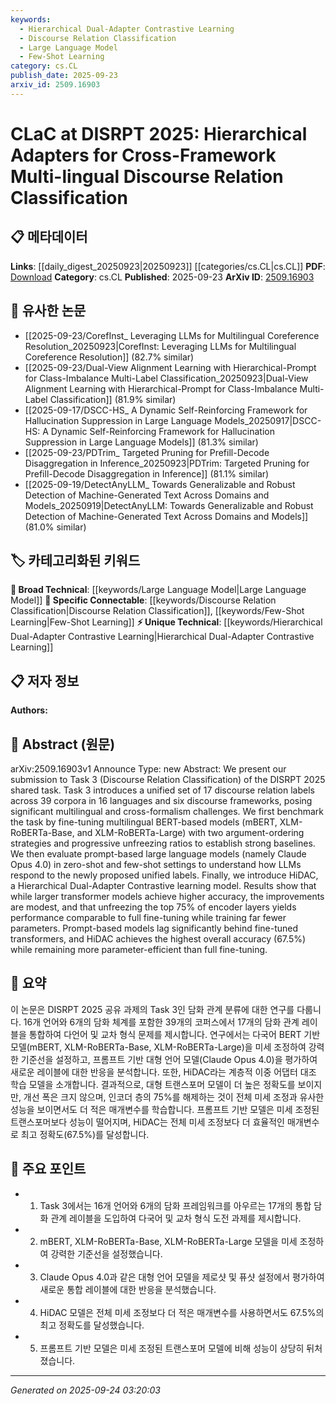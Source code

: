 ```yaml
---
keywords:
  - Hierarchical Dual-Adapter Contrastive Learning
  - Discourse Relation Classification
  - Large Language Model
  - Few-Shot Learning
category: cs.CL
publish_date: 2025-09-23
arxiv_id: 2509.16903
---
```


<!-- KEYWORD_LINKING_METADATA:
{
  "processed_timestamp": "2025-09-24T03:20:03.768004",
  "vocabulary_version": "1.0",
  "selected_keywords": [
    "Hierarchical Dual-Adapter Contrastive Learning",
    "Discourse Relation Classification",
    "Large Language Model",
    "Few-Shot Learning"
  ],
  "rejected_keywords": [],
  "similarity_scores": {
    "Hierarchical Dual-Adapter Contrastive Learning": 0.78,
    "Discourse Relation Classification": 0.82,
    "Large Language Model": 0.75,
    "Few-Shot Learning": 0.78
  },
  "extraction_method": "AI_prompt_based",
  "budget_applied": true,
  "candidates_json": {
    "candidates": [
      {
        "surface": "Hierarchical Dual-Adapter Contrastive learning",
        "canonical": "Hierarchical Dual-Adapter Contrastive Learning",
        "aliases": [
          "HiDAC"
        ],
        "category": "unique_technical",
        "rationale": "This is a novel model introduced in the paper, offering a unique approach to discourse relation classification.",
        "novelty_score": 0.85,
        "connectivity_score": 0.65,
        "specificity_score": 0.88,
        "link_intent_score": 0.78
      },
      {
        "surface": "Discourse Relation Classification",
        "canonical": "Discourse Relation Classification",
        "aliases": [],
        "category": "specific_connectable",
        "rationale": "Central to the paper's focus, it connects to broader discourse analysis topics.",
        "novelty_score": 0.55,
        "connectivity_score": 0.8,
        "specificity_score": 0.85,
        "link_intent_score": 0.82
      },
      {
        "surface": "Large Language Models",
        "canonical": "Large Language Model",
        "aliases": [
          "LLM"
        ],
        "category": "broad_technical",
        "rationale": "Key technology evaluated in the paper, relevant for linking to broader NLP and AI discussions.",
        "novelty_score": 0.4,
        "connectivity_score": 0.9,
        "specificity_score": 0.7,
        "link_intent_score": 0.75
      },
      {
        "surface": "Zero-shot and Few-shot settings",
        "canonical": "Few-Shot Learning",
        "aliases": [
          "Zero-Shot Learning"
        ],
        "category": "specific_connectable",
        "rationale": "These learning paradigms are significant for understanding model adaptability and performance.",
        "novelty_score": 0.5,
        "connectivity_score": 0.85,
        "specificity_score": 0.8,
        "link_intent_score": 0.78
      }
    ],
    "ban_list_suggestions": [
      "Task 3",
      "DISRPT 2025",
      "mBERT",
      "XLM-RoBERTa"
    ]
  },
  "decisions": [
    {
      "candidate_surface": "Hierarchical Dual-Adapter Contrastive learning",
      "resolved_canonical": "Hierarchical Dual-Adapter Contrastive Learning",
      "decision": "linked",
      "scores": {
        "novelty": 0.85,
        "connectivity": 0.65,
        "specificity": 0.88,
        "link_intent": 0.78
      }
    },
    {
      "candidate_surface": "Discourse Relation Classification",
      "resolved_canonical": "Discourse Relation Classification",
      "decision": "linked",
      "scores": {
        "novelty": 0.55,
        "connectivity": 0.8,
        "specificity": 0.85,
        "link_intent": 0.82
      }
    },
    {
      "candidate_surface": "Large Language Models",
      "resolved_canonical": "Large Language Model",
      "decision": "linked",
      "scores": {
        "novelty": 0.4,
        "connectivity": 0.9,
        "specificity": 0.7,
        "link_intent": 0.75
      }
    },
    {
      "candidate_surface": "Zero-shot and Few-shot settings",
      "resolved_canonical": "Few-Shot Learning",
      "decision": "linked",
      "scores": {
        "novelty": 0.5,
        "connectivity": 0.85,
        "specificity": 0.8,
        "link_intent": 0.78
      }
    }
  ]
}
-->

# CLaC at DISRPT 2025: Hierarchical Adapters for Cross-Framework Multi-lingual Discourse Relation Classification

## 📋 메타데이터

**Links**: [[daily_digest_20250923|20250923]] [[categories/cs.CL|cs.CL]]
**PDF**: [Download](https://arxiv.org/pdf/2509.16903.pdf)
**Category**: cs.CL
**Published**: 2025-09-23
**ArXiv ID**: [2509.16903](https://arxiv.org/abs/2509.16903)

## 🔗 유사한 논문
- [[2025-09-23/CorefInst_ Leveraging LLMs for Multilingual Coreference Resolution_20250923|CorefInst: Leveraging LLMs for Multilingual Coreference Resolution]] (82.7% similar)
- [[2025-09-23/Dual-View Alignment Learning with Hierarchical-Prompt for Class-Imbalance Multi-Label Classification_20250923|Dual-View Alignment Learning with Hierarchical-Prompt for Class-Imbalance Multi-Label Classification]] (81.9% similar)
- [[2025-09-17/DSCC-HS_ A Dynamic Self-Reinforcing Framework for Hallucination Suppression in Large Language Models_20250917|DSCC-HS: A Dynamic Self-Reinforcing Framework for Hallucination Suppression in Large Language Models]] (81.3% similar)
- [[2025-09-23/PDTrim_ Targeted Pruning for Prefill-Decode Disaggregation in Inference_20250923|PDTrim: Targeted Pruning for Prefill-Decode Disaggregation in Inference]] (81.1% similar)
- [[2025-09-19/DetectAnyLLM_ Towards Generalizable and Robust Detection of Machine-Generated Text Across Domains and Models_20250919|DetectAnyLLM: Towards Generalizable and Robust Detection of Machine-Generated Text Across Domains and Models]] (81.0% similar)

## 🏷️ 카테고리화된 키워드
**🧠 Broad Technical**: [[keywords/Large Language Model|Large Language Model]]
**🔗 Specific Connectable**: [[keywords/Discourse Relation Classification|Discourse Relation Classification]], [[keywords/Few-Shot Learning|Few-Shot Learning]]
**⚡ Unique Technical**: [[keywords/Hierarchical Dual-Adapter Contrastive Learning|Hierarchical Dual-Adapter Contrastive Learning]]

## 📋 저자 정보

**Authors:** 

## 📄 Abstract (원문)

arXiv:2509.16903v1 Announce Type: new 
Abstract: We present our submission to Task 3 (Discourse Relation Classification) of the DISRPT 2025 shared task. Task 3 introduces a unified set of 17 discourse relation labels across 39 corpora in 16 languages and six discourse frameworks, posing significant multilingual and cross-formalism challenges. We first benchmark the task by fine-tuning multilingual BERT-based models (mBERT, XLM-RoBERTa-Base, and XLM-RoBERTa-Large) with two argument-ordering strategies and progressive unfreezing ratios to establish strong baselines. We then evaluate prompt-based large language models (namely Claude Opus 4.0) in zero-shot and few-shot settings to understand how LLMs respond to the newly proposed unified labels. Finally, we introduce HiDAC, a Hierarchical Dual-Adapter Contrastive learning model. Results show that while larger transformer models achieve higher accuracy, the improvements are modest, and that unfreezing the top 75% of encoder layers yields performance comparable to full fine-tuning while training far fewer parameters. Prompt-based models lag significantly behind fine-tuned transformers, and HiDAC achieves the highest overall accuracy (67.5%) while remaining more parameter-efficient than full fine-tuning.

## 📝 요약

이 논문은 DISRPT 2025 공유 과제의 Task 3인 담화 관계 분류에 대한 연구를 다룹니다. 16개 언어와 6개의 담화 체계를 포함한 39개의 코퍼스에서 17개의 담화 관계 레이블을 통합하여 다언어 및 교차 형식 문제를 제시합니다. 연구에서는 다국어 BERT 기반 모델(mBERT, XLM-RoBERTa-Base, XLM-RoBERTa-Large)을 미세 조정하여 강력한 기준선을 설정하고, 프롬프트 기반 대형 언어 모델(Claude Opus 4.0)을 평가하여 새로운 레이블에 대한 반응을 분석합니다. 또한, HiDAC라는 계층적 이중 어댑터 대조 학습 모델을 소개합니다. 결과적으로, 대형 트랜스포머 모델이 더 높은 정확도를 보이지만, 개선 폭은 크지 않으며, 인코더 층의 75%를 해제하는 것이 전체 미세 조정과 유사한 성능을 보이면서도 더 적은 매개변수를 학습합니다. 프롬프트 기반 모델은 미세 조정된 트랜스포머보다 성능이 떨어지며, HiDAC는 전체 미세 조정보다 더 효율적인 매개변수로 최고 정확도(67.5%)를 달성합니다.

## 🎯 주요 포인트

- 1. Task 3에서는 16개 언어와 6개의 담화 프레임워크를 아우르는 17개의 통합 담화 관계 레이블을 도입하여 다국어 및 교차 형식 도전 과제를 제시합니다.
- 2. mBERT, XLM-RoBERTa-Base, XLM-RoBERTa-Large 모델을 미세 조정하여 강력한 기준선을 설정했습니다.
- 3. Claude Opus 4.0과 같은 대형 언어 모델을 제로샷 및 퓨샷 설정에서 평가하여 새로운 통합 레이블에 대한 반응을 분석했습니다.
- 4. HiDAC 모델은 전체 미세 조정보다 더 적은 매개변수를 사용하면서도 67.5%의 최고 정확도를 달성했습니다.
- 5. 프롬프트 기반 모델은 미세 조정된 트랜스포머 모델에 비해 성능이 상당히 뒤처졌습니다.


---

*Generated on 2025-09-24 03:20:03*